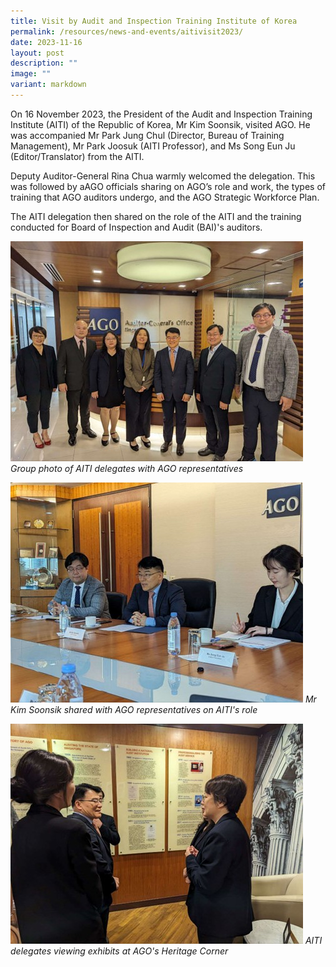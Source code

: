 ```yaml
---
title: Visit by Audit and Inspection Training Institute of Korea
permalink: /resources/news-and-events/aitivisit2023/
date: 2023-11-16
layout: post
description: ""
image: ""
variant: markdown
---
```

On 16 November 2023, the President of the Audit and Inspection Training Institute (AITI) of the Republic of Korea, Mr Kim Soonsik, visited AGO. He was accompanied Mr Park Jung Chul (Director, Bureau of Training Management), Mr Park Joosuk (AITI Professor), and Ms Song Eun Ju (Editor/Translator) from the AITI.

Deputy Auditor-General Rina Chua warmly welcomed the delegation. This was followed by aAGO officials sharing on AGO’s role and work,  the types of training that AGO auditors undergo, and the AGO Strategic Workforce Plan.

The AITI delegation then shared on the role of the AITI and the training conducted for Board of Inspection and Audit (BAI)'s auditors.

![](/images/News_Events_Photos/2023/BAI_AITI_1.jpg)
*Group photo of AITI delegates with AGO representatives*

![](/images/News_Events_Photos/2023/BAI_AITI_2.jpg)
*Mr Kim Soonsik shared with AGO representatives on AITI's role*

![](/images/News_Events_Photos/2023/BAI_AITI_4.jpg)
*AITI delegates viewing exhibits at AGO's Heritage Corner*
